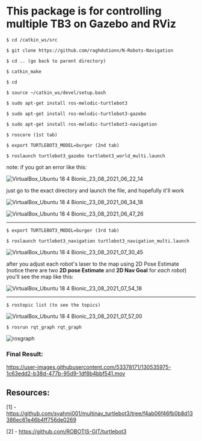 # This package is for controlling multiple TB3 on Gazebo and RViz

```
$ cd /catkin_ws/src

$ git clone https://github.com/raghdutionn/N-Robots-Navigation 

$ cd .. (go back to parent directory)

$ catkin_make

$ cd 

$ source ~/catkin_ws/devel/setup.bash

$ sudo apt-get install ros-melodic-turtlebot3

$ sudo apt-get install ros-melodic-turtlebot3-gazebo

$ sudo apt-get install ros-melodic-turtlebot3-navigation

$ roscore (1st tab)

$ export TURTLEBOT3_MODEL=burger (2nd tab)

$ roslaunch turtlebot3_gazebo turtlebot3_world_multi.launch 
```
note: if you got an error like this: 

![VirtualBox_Ubuntu 18 4 Bionic_23_08_2021_06_22_14](https://user-images.githubusercontent.com/53378171/130536835-28599ade-1ad1-49ad-97d3-2d6761efdaf8.png)

just go to the exact directory and launch the file, and hopefully it'll work

![VirtualBox_Ubuntu 18 4 Bionic_23_08_2021_06_34_18](https://user-images.githubusercontent.com/53378171/130537284-60d00189-396f-48ea-8330-ce9fa81e16d3.png)

![VirtualBox_Ubuntu 18 4 Bionic_23_08_2021_06_47_26](https://user-images.githubusercontent.com/53378171/130537180-c4d5e6fd-565a-40f2-a43d-a350b6741cd0.png)


---


```
$ export TURTLEBOT3_MODEL=burger (3rd tab)

$ roslaunch turtlebot3_navigation turtlebot3_navigation_multi.launch
```

![VirtualBox_Ubuntu 18 4 Bionic_23_08_2021_07_30_45](https://user-images.githubusercontent.com/53378171/130537406-84fa6382-2f78-4f91-afe2-4dc7bc74b179.png)




after you adjust each robot's laser to the map using 2D Pose Estimate (notice there are two **2D pose Estimate** and **2D Nav Goal** for *each robot*) you'll see the map like this:

![VirtualBox_Ubuntu 18 4 Bionic_23_08_2021_07_54_18](https://user-images.githubusercontent.com/53378171/130537770-25185083-29a6-458a-bd1a-37a836ea931e.png)



---

```
$ rostopic list (to see the topics)
```
![VirtualBox_Ubuntu 18 4 Bionic_23_08_2021_07_57_00](https://user-images.githubusercontent.com/53378171/130537848-63b7181f-3af8-4721-bd34-7762f4fce8f3.png)




```
$ rosrun rqt_graph rqt_graph
```
![rosgraph](https://user-images.githubusercontent.com/53378171/130538265-1d10504b-78ce-4eeb-a87d-a0bceaaa1ab2.png)



### Final Result:
https://user-images.githubusercontent.com/53378171/130535975-1c63edd2-b38d-477b-95d9-1df8b4bbf541.mov



## Resources:

[1] - https://github.com/syahmi001/multinav_turtlebot3/tree/f4ab06f46fb0b8d13386ec61e46b4ff756de0269

[2] - https://github.com/ROBOTIS-GIT/turtlebot3
